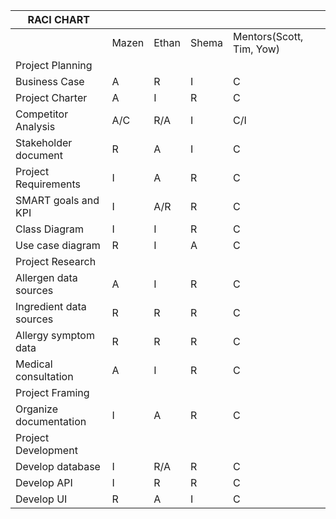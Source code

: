 

| RACI CHART |  |  |  |  |
| ----- | ----- | ----- | ----- | ----- |
|  | Mazen | Ethan | Shema | Mentors(Scott, Tim, Yow) |
| Project Planning 
| Business Case | A | R | I | C |
| Project Charter | A | I | R | C |
| Competitor Analysis | A/C | R/A | I | C/I |
| Stakeholder document | R | A | I | C |
| Project Requirements | I | A | R | C |
| SMART goals and KPI | I | A/R | R | C |
| Class Diagram | I | I | R | C |
| Use case diagram | R | I | A | C |
| Project Research |  |  |  |  |
| Allergen data sources | A | I | R | C |
| Ingredient data sources | R | R | R | C |
| Allergy symptom data | R | R | R | C |
| Medical consultation | A | I | R | C |
| Project Framing |  |  |  |  |
| Organize documentation | I | A | R | C |
| Project Development |  |  |  |  |
| Develop database | I | R/A | R | C |
| Develop API | I | R | R | C |
| Develop UI | R | A | I | C |

